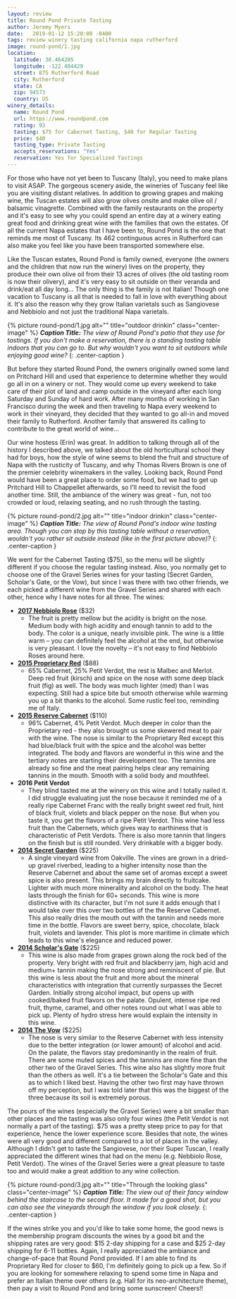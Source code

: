 ```yaml
---
layout: review
title: Round Pond Private Tasting
author: Jeremy Myers
date:   2019-01-12 15:20:00 -0400
tags: review winery tasting california napa rutherford
image: round-pond/1.jpg
location:
  latitude: 38.464285
  longitude: -122.404429
  street: 875 Rutherford Road
  city: Rutherford
  state: CA
  zip: 94573
  country: US
winery_details:
  name: Round Pond
  url: https://www.roundpond.com
  rating: 93
  tasting: $75 for Cabernet Tasting, $40 for Regular Tasting
  price: $40
  tasting_type: Private Tasting
  accepts_reservations: "Yes"
  reservation: Yes for Specialized Tastings
---
```

For those who have not yet been to Tuscany (Italy), you need to make plans to visit ASAP.  The gorgeous scenery aside, the wineries of Tuscany feel like you are visiting distant relatives.  In addition to growing grapes and making wine, the Tuscan estates will also grow olives onsite and make olive oil / balsamic vinagrette.  Combined with the family restaurants on the property and it's easy to see why you could spend an entire day at a winery eating great food and drinking great wine with the families that own the estates.  Of all the current Napa estates that I have been to, Round Pond is the one that reminds me most of Tuscany.  Its 462 continguous acres in Rutherford can also make you feel like you have been transported somewhere else.  

Like the Tuscan estates, Round Pond is family owned, everyone (the owners and the children that now run the winery) lives on the property, they produce their own olive oil from their 13 acres of olives (the old tasting room is now their olivery), and it's very easy to sit outside on their veranda and drink/eat all day long...  The only thing is the family is not Italian!  Though one vacation to Tuscany is all that is needed to fall in love with everything about it.  It's also the reason why they grow Italian varietals such as Sangiovese and Nebbiolo and not just the traditional Napa varietals.

{% picture round-pond/1.jpg alt="" title="outdoor drinkin" class="center-image" %}
***Caption Title:*** *The view of Round Pond's patio that they use for tastings.  If you don't make a reservation, there is a standing tasting table indoors that you can go to.  But why wouldn't you want to sit outdoors while enjoying good wine?*
{: .center-caption }

But before they started Round Pond, the owners originally owned some land on Pritchard Hill and used that experience to determine whether they would go all in on a winery or not.  They would come up every weekend to take care of their plot of land and camp outside in the vineyard after each long Saturday and Sunday of hard work.  After many months of working in San Francisco during the week and then traveling to Napa every weekend to work in their vineyard, they decided that they wanted to go all-in and moved their family to Rutherford.  Another family that answered its calling to contribute to the great world of wine...  

Our wine hostess (Erin) was great.  In addition to talking through all of the history I described above, we talked about the old horticultural school they had for boys, how the style of wine seems to blend the fruit and structure of Napa with the rusticity of Tuscany, and why Thomas Rivers Brown is one of the premier celebrity winemakers in the valley.  Looking back, Round Pond would have been a great place to order some food, but we had to get up Pritchard Hill to Chappellet afterwards, so I'll need to revisit the food another time.  Still, the ambiance of the winery was great - fun, not too crowded or loud, relaxing seating, and no rush through the tasting.  

{% picture round-pond/2.jpg alt="" title="indoor drinkin" class="center-image" %}
***Caption Title:*** *The view of Round Pond's indoor wine tasting area.  Though you can stop by this tasting table without a reservation, wouldn't you rather sit outside instead (like in the first picture above)?*
{: .center-caption }

We went for the Cabernet Tasting ($75), so the menu will be slightly different if you choose the regular tasting instead.  Also, you normally get to choose one of the Gravel Series wines for your tasting (Secret Garden, Scholar's Gate, or the Vow), but since I was there with two other friends, we each picked a different wine from the Gravel Series and shared with each other, hence why I have notes for all three.  The wines:

* [**2017 Nebbiolo Rose**](https://shop.roundpond.com/store/index.cfm?fuseaction=productdetail&product_id=1358) ($32)
  * The fruit is pretty mellow but the acidity is bright on the nose.  Medium body with high acidity and enough tannin to add to the body.  The color is a unique, nearly invisible pink.  The wine is a little warm – you can definitely feel the alcohol at the end, but otherwise is very pleasant.  I love the novelty – it's not easy to find Nebbiolo Roses around here.
* [**2015 Proprietary Red**](https://shop.roundpond.com/store/index.cfm?fuseaction=productdetail&product_id=1237) ($88)
  * 65% Cabernet, 25% Petit Verdot, the rest is Malbec and Merlot.  Deep red fruit (kirsch) and spice on the nose with some deep black fruit (fig) as well.  The body was much lighter (med) than I was expecting.  Still had a spice bite but smooth otherwise while warming you up a bit thanks to the alcohol.  Some rustic feel too, reminding me of Italy.
* [**2015 Reserve Cabernet**](https://shop.roundpond.com/store/index.cfm?fuseaction=productdetail&product_id=1243) ($110)
  * 96% Cabernet, 4% Petit Verdot.  Much deeper in color than the Proprietary red - they also brought us some skewered meat to pair with the wine.  The nose is similar to the Proprietary Red except this had blue/black fruit with the spice and the alcohol was better integrated.  The body and flavors are wonderful in this wine and the tertiary notes are starting their development too.  The tannins are already so fine and the meat pairing helps clear any remaining tannins in the mouth.  Smooth with a solid body and mouthfeel.
* **2016 Petit Verdot**
  * They blind tasted me at the winery on this wine and I totally nailed it.  I did struggle evaluating just the nose because it reminded me of a really ripe Cabernet Franc with the really bright sweet red fruit, hint of black fruit, violets and black pepper on the nose.  But when you taste it, you get the flavors of a ripe Petit Verdot.  This wine had less fruit than the Cabernets, which gives way to earthiness that is characteristic of Petit Verdots.  There is also more tannin that lingers on the finish but is still rounded.  Very drinkable with a bigger body.
* [**2014 Secret Garden**](https://shop.roundpond.com/store/index.cfm?fuseaction=productdetail&product_id=1448) ($225)
  * A single vineyard wine from Oakville.  The vines are grown in a dried-up gravel riverbed, leading to a higher intensity nose than the Reserve Cabernet and about the same set of aromas except a sweet spice is also present.  This brings my brain directly to fruitcake.  Lighter with much more minerality and alcohol on the body.  The heat lasts through the finish for 60+ seconds.  This wine is more distinctive with its character, but I'm not sure it adds enough that I would take over this over two bottles of the the Reserve Cabernet.  This also really dries the mouth out with the tannin and needs more time in the bottle.  Flavors are sweet berry, spice, chocolate, black fruit, violets and lavender.  This plot is more maritime in climate which leads to this wine's elegance and reduced power.
* [**2014 Scholar's Gate**](https://shop.roundpond.com/store/index.cfm?fuseaction=productdetail&product_id=1450) ($225)
  * This wine is also made from grapes grown along the rock bed of the property.  Very bright with red fruit and blackberry jam, high acid and medium+ tannin making the nose strong and reminiscent of pie.  But this wine is less about the fruit and more about the mineral characteristics with integration that currently surpasses the Secret Garden.  Initially strong alcohol impact, but opens up with cooked/baked fruit flavors on the palate.  Opulent, intense ripe red fruit, thyme, caramel, and other notes round out what I was able to pick up.  Plenty of hydro stress here would explain the intensity in this wine.
* [**2014 The Vow**](https://shop.roundpond.com/store/index.cfm?fuseaction=productdetail&product_id=1452) ($225)
  * The nose is very similar to the Reserve Cabernet with less intensity due to the better integration (or lower amount) of alcohol and acid.  On the palate, the flavors stay predominantly in the realm of fruit.  There are some muted spices and the tannins are more fine than the other two of the Gravel Series.  This wine also has slightly more fruit than the others as well.  It's a tie between the Scholar's Gate and this as to which I liked best.  Having the other two first may have thrown off my perception, but I was told later that this was the biggest of the three because its soil is extremely porous.

The pours of the wines (especially the Gravel Series) were a bit smaller than other places and the tasting was also only four wines (the Petit Verdot is not normally a part of the tasting).  $75 was a pretty steep price to pay for that experience, hence the lower experience score.  Besides that note, the wines were all very good and different compared to a lot of places in the valley.  Although I didn't get to taste the Sangiovese, nor their Super Tuscan, I really appreciated the different wines that had on the menu (e.g. Nebbiolo Rose, Petit Verdot).  The wines of the Gravel Series were a great pleasure to taste too and would make a great addition to any wine collection.

{% picture round-pond/3.jpg alt="" title="Through the looking glass" class="center-image" %}
***Caption Title:*** *The view out of their fancy window behind the staircase to the second floor.  It made for a good shot, but you can also see the vineyards through the window if you look closely.*
{: .center-caption }

If the wines strike you and you'd like to take some home, the good news is the membership program discounts the wines by a good bit and the shipping rates are very good: $15 2-day shipping for a case and $25 2-day shipping for 6-11 bottles.  Again, I really appreciated the ambiance and change-of-pace that Round Pond provided.  If I am able to find its Proprietary Red for closer to $60, I'm definitely going to pick up a few.  So if you are looking for somewhere relaxing to spend some time in Napa and prefer an Italian theme over others (e.g. Hall for its neo-architecture theme), then pay a visit to Round Pond and bring some sunscreen!  Cheers!!
